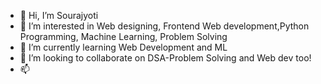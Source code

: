 - 👋 Hi, I’m Sourajyoti
- 👀 I’m interested in Web designing, Frontend Web development,Python Programming, Machine Learning, Problem Solving
- 🌱 I’m currently learning Web Development and ML
- 💞️ I’m looking to collaborate on DSA-Problem Solving and Web dev too!
- 📫  

<!---
Sourajyoti1234/Sourajyoti1234 is a ✨ special ✨ repository because its `README.md` (this file) appears on your GitHub profile.
You can click the Preview link to take a look at your changes.
--->
